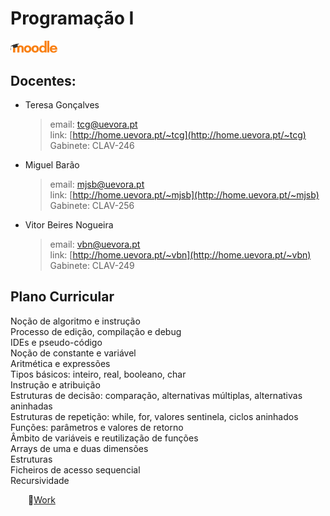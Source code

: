 # Programação I  
[ <img width="75px" src="https://github.com/GBarradas/GBarradas/blob/main/img/moodle.png?raw=true">](https://www.moodle.uevora.pt/2021/course/view.php?id=759)
## Docentes:
- Teresa Gonçalves
  > email: [tcg@uevora.pt](tcg@uevora.pt)  
    link: [http://home.uevora.pt/~tcg](http://home.uevora.pt/~tcg)  
    Gabinete: CLAV-246
- Miguel Barão
  > email: [mjsb@uevora.pt](mjsb@uevora.pt)   
    link: [http://home.uevora.pt/~mjsb](http://home.uevora.pt/~mjsb)  
    Gabinete: CLAV-256
- Vitor Beires Nogueira
  > email: [vbn@uevora.pt](vbn@uevora.pt)  
    link: [http://home.uevora.pt/~vbn](http://home.uevora.pt/~vbn)  
    Gabinete: CLAV-249

## Plano Curricular
Noção de algoritmo e instrução  
Processo de edição, compilação e debug  
IDEs e pseudo-código  
Noção de constante e variável  
Aritmética e expressões  
Tipos básicos: inteiro, real, booleano, char  
Instrução e atribuição  
Estruturas de decisão: comparação, alternativas múltiplas, alternativas aninhadas  
Estruturas de repetição: while, for, valores sentinela, ciclos aninhados  
Funções: parâmetros e valores de retorno  
Âmbito de variáveis e reutilização de funções  
Arrays de uma e duas dimensões  
Estruturas  
Ficheiros de acesso sequencial  
Recursividade   

&emsp;&emsp;🔗[Work](../../P1-mineweeper/)  
<style>
     .red{
         color: red;
     }
    .markdown-body blockquote {
        background:rgb(140 143 147 / 17%);
        padding: 0 1em;
        padding: 0 1em;
        color: #000000;
        border-left: 0.25em solid #007fff;
    }   
 </style>